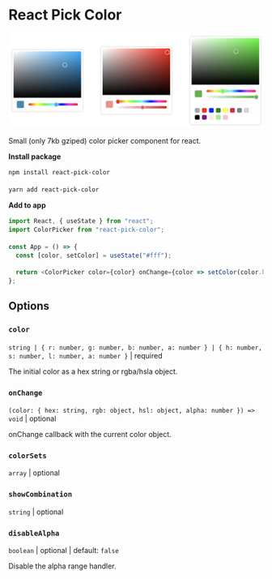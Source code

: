 # React Pick Color

![Screenshot](./assets/colorpicker.png)

Small (only 7kb gziped) color picker component for react.

**Install package**

```sh
npm install react-pick-color

yarn add react-pick-color
```

**Add to app**

```js
import React, { useState } from "react";
import ColorPicker from "react-pick-color";

const App = () => {
  const [color, setColor] = useState("#fff");

  return <ColorPicker color={color} onChange={color => setColor(color.hex)} />;
};
```

## Options

### `color`

`string | { r: number, g: number, b: number, a: number } | { h: number, s: number, l: number, a: number }` | required

The initial color as a hex string or rgba/hsla object.

### `onChange`

`(color: { hex: string, rgb: object, hsl: object, alpha: number }) => void` | optional

onChange callback with the current color object.

### `colorSets`

`array` | optional

### `showCombination`

`string` | optional

### `disableAlpha`

`boolean` | optional | default: `false`

Disable the alpha range handler.
